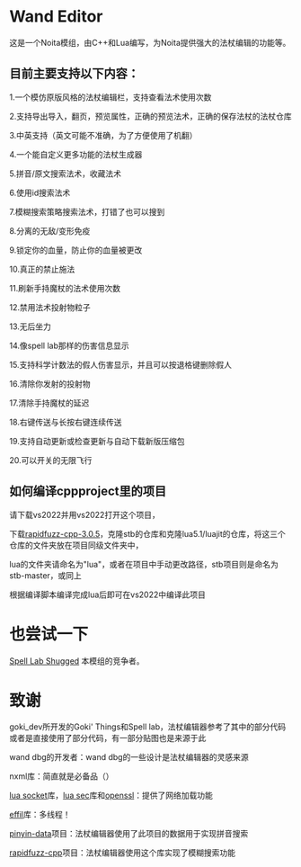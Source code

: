 # Wand Editor
这是一个Noita模组，由C++和Lua编写，为Noita提供强大的法杖编辑的功能等。

## 目前主要支持以下内容：

1.一个模仿原版风格的法杖编辑栏，支持查看法术使用次数

2.支持导出导入，翻页，预览属性，正确的预览法术，正确的保存法杖的法杖仓库

3.中英支持（英文可能不准确，为了方便使用了机翻）

4.一个能自定义更多功能的法杖生成器

5.拼音/原文搜索法术，收藏法术

6.使用id搜索法术

7.模糊搜索策略搜索法术，打错了也可以搜到

8.分离的无敌/变形免疫

9.锁定你的血量，防止你的血量被更改

10.真正的禁止施法

11.刷新手持魔杖的法术使用次数

12.禁用法术投射物粒子

13.无后坐力

14.像spell lab那样的伤害信息显示

15.支持科学计数法的假人伤害显示，并且可以按退格键删除假人

16.清除你发射的投射物

17.清除手持魔杖的延迟

18.右键传送与长按右键连续传送

19.支持自动更新或检查更新与自动下载新版压缩包

20.可以开关的无限飞行

## 如何编译cppproject里的项目
请下载vs2022并用vs2022打开这个项目，

下载[rapidfuzz-cpp-3.0.5](https://github.com/rapidfuzz/rapidfuzz-cpp/releases/tag/v3.0.5)，克隆stb的仓库和克隆lua5.1/luajit的仓库，将这三个仓库的文件夹放在项目同级文件夹中，

lua的文件夹请命名为"lua"，或者在项目中手动更改路径，stb项目则是命名为stb-master，或同上

根据编译脚本编译完成lua后即可在vs2022中编译此项目

# 也尝试一下
[Spell Lab Shugged](https://github.com/shoozzzh/Spell-Lab-Shugged) 本模组的竞争者。

# 致谢
goki_dev所开发的Goki' Things和Spell lab，法杖编辑器参考了其中的部分代码或者是直接使用了部分代码，有一部分贴图也是来源于此

wand dbg的开发者：wand dbg的一些设计是法杖编辑器的灵感来源

nxml库：简直就是必备品（）

[lua socket](https://github.com/lunarmodules/luasocket)库，[lua sec](https://github.com/lunarmodules/luasec)库和[openssl](https://github.com/openssl/openssl)：提供了网络加载功能

[effil](https://github.com/effil/effil)库：多线程！

[pinyin-data](https://github.com/mozillazg/pinyin-data)项目：法杖编辑器使用了此项目的数据用于实现拼音搜索

[rapidfuzz-cpp](https://github.com/rapidfuzz/rapidfuzz-cpp)项目：法杖编辑器使用这个库实现了模糊搜索功能
